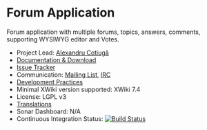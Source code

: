# Forum Application

Forum application with multiple forums, topics, answers, comments, supporting WYSIWYG editor and Votes.

* Project Lead: [Alexandru Cotiugă](http://www.xwiki.org/xwiki/bin/view/XWiki/acotiuga)
* [Documentation & Download](http://extensions.xwiki.org/xwiki/bin/view/Extension/ForumApplication)
* [Issue Tracker](http://jira.xwiki.org/browse/XAFORUM)
* Communication: [Mailing List](http://dev.xwiki.org/xwiki/bin/view/Community/MailingLists>), [IRC]( http://dev.xwiki.org/xwiki/bin/view/Community/IRC)
* [Development Practices](http://dev.xwiki.org)
* Minimal XWiki version supported: XWiki 7.4
* License: LGPL v3
* [Translations](http://l10n.xwiki.org/xwiki/bin/view/Contrib/ForumApplication)
* Sonar Dashboard: N/A
* Continuous Integration Status: [![Build Status](http://ci.xwiki.org/buildStatus/icon?job=Contrib%20-%20Forum%20Application)](http://ci.xwiki.org/job/Contrib%20-%20Forum%20Application/)
